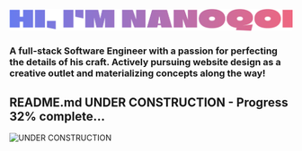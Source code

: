 ![Hi, I'm Nanoqoi!](https://github.com/nanoqoi/nanoqoi/blob/main/assets/hi-im-nanoqoi.png?raw=true)

### A full-stack Software Engineer with a passion for perfecting the details of his craft. Actively pursuing website design as a creative outlet and materializing concepts along the way!

<!--
[![Are you hiring?](https://github.com/nanoqoi/tour/blob/main/assets/are-you-hiring-dark.png?raw=true)](https://github.com/nanoqoi/com-nanoqoi#gh-dark-mode-only)
[![Are you hiring?](https://github.com/nanoqoi/tour/blob/main/assets/are-you-hiring-light.png?raw=true)](https://github.com/nanoqoi/com-nanoqoi#gh-light-mode-only)
-->

## README.md UNDER CONSTRUCTION - Progress 32% complete...
![UNDER CONSTRUCTION](https://github.com/nanoqoi/nanoqoi/blob/main/assets/under-construction.gif?raw=true)
